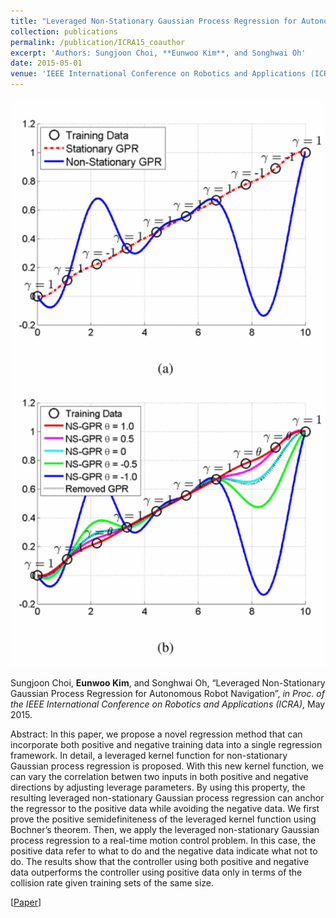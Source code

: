 ```yaml
---
title: "Leveraged Non-Stationary Gaussian Process Regression for Autonomous Robot Navigation"
collection: publications
permalink: /publication/ICRA15_coauthor
excerpt: 'Authors: Sungjoon Choi, **Eunwoo Kim**, and Songhwai Oh'
date: 2015-05-01
venue: 'IEEE International Conference on Robotics and Applications (ICRA)'
---
```

<img src='/images/icra15_co.gif' width="600">

Sungjoon Choi, **Eunwoo Kim**, and Songhwai Oh, “Leveraged Non-Stationary Gaussian Process Regression for Autonomous Robot Navigation”, *in Proc. of the IEEE International Conference on Robotics and Applications (ICRA)*, May 2015.

Abstract: In this paper, we propose a novel regression method that can incorporate both positive and negative training data into a single regression framework. In detail, a leveraged kernel function for non-stationary Gaussian process regression is proposed. With this new kernel function, we can vary the correlation betwen two inputs in both positive and negative directions by adjusting leverage parameters. By using this property, the resulting leveraged non-stationary Gaussian process regression can anchor the regressor to the positive data while avoiding the negative data. We first prove the positive semidefiniteness of the leveraged kernel function using Bochner’s theorem. Then, we apply the leveraged non-stationary Gaussian process regression to a real-time motion control problem. In this case, the positive data refer to what to do and the negative data indicate what not to do. The results show that the controller using both positive and negative data outperforms the controller using positive data only in terms of the collision rate given training sets of the same size.

[[Paper](https://ieeexplore.ieee.org/document/7139222)] 

